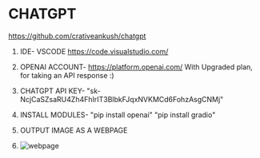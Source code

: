# CHATGPT 
https://github.com/crativeankush/chatgpt

1. IDE- VSCODE
https://code.visualstudio.com/

2. OPENAI ACCOUNT-
https://platform.openai.com/
With Upgraded plan, for taking an API response :)

3. CHATGPT API KEY-
"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"

4. INSTALL MODULES-
"pip install openai"
"pip install gradio"

5. OUTPUT IMAGE AS A WEBPAGE
6. ![webpage](https://github.com/CreativeAnkush/CHATGPT/assets/92021625/ddc87316-581b-42cf-98be-15f7e942c3e1)
